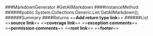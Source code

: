 ###MarkdownGenerator
#GetAllMarkdown
####InstanceMethod
######public System.Collections.Generic.List<GitHubMarkdown> GetAllMarkdown();
######Summary
####Returns
==__Add return type link__==
######List<GitHubMarkdown>
==__source link__==
==__coverage link__==
==__exception comments__==
==__permission comments__==
==__root link__==
==__footer__==
